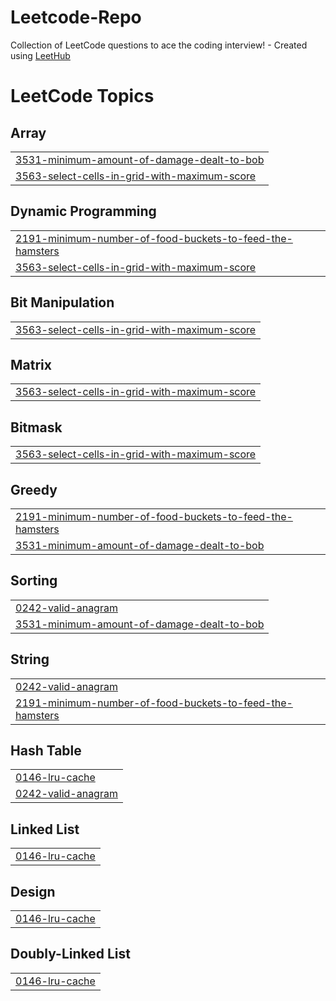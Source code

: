 # Leetcode-Repo
Collection of LeetCode questions to ace the coding interview! - Created using [LeetHub](https://github.com/QasimWani/LeetHub)

<!---LeetCode Topics Start-->
# LeetCode Topics
## Array
|  |
| ------- |
| [3531-minimum-amount-of-damage-dealt-to-bob](https://github.com/Anshul140/Leetcode-Repo/tree/master/3531-minimum-amount-of-damage-dealt-to-bob) |
| [3563-select-cells-in-grid-with-maximum-score](https://github.com/Anshul140/Leetcode-Repo/tree/master/3563-select-cells-in-grid-with-maximum-score) |
## Dynamic Programming
|  |
| ------- |
| [2191-minimum-number-of-food-buckets-to-feed-the-hamsters](https://github.com/Anshul140/Leetcode-Repo/tree/master/2191-minimum-number-of-food-buckets-to-feed-the-hamsters) |
| [3563-select-cells-in-grid-with-maximum-score](https://github.com/Anshul140/Leetcode-Repo/tree/master/3563-select-cells-in-grid-with-maximum-score) |
## Bit Manipulation
|  |
| ------- |
| [3563-select-cells-in-grid-with-maximum-score](https://github.com/Anshul140/Leetcode-Repo/tree/master/3563-select-cells-in-grid-with-maximum-score) |
## Matrix
|  |
| ------- |
| [3563-select-cells-in-grid-with-maximum-score](https://github.com/Anshul140/Leetcode-Repo/tree/master/3563-select-cells-in-grid-with-maximum-score) |
## Bitmask
|  |
| ------- |
| [3563-select-cells-in-grid-with-maximum-score](https://github.com/Anshul140/Leetcode-Repo/tree/master/3563-select-cells-in-grid-with-maximum-score) |
## Greedy
|  |
| ------- |
| [2191-minimum-number-of-food-buckets-to-feed-the-hamsters](https://github.com/Anshul140/Leetcode-Repo/tree/master/2191-minimum-number-of-food-buckets-to-feed-the-hamsters) |
| [3531-minimum-amount-of-damage-dealt-to-bob](https://github.com/Anshul140/Leetcode-Repo/tree/master/3531-minimum-amount-of-damage-dealt-to-bob) |
## Sorting
|  |
| ------- |
| [0242-valid-anagram](https://github.com/Anshul140/Leetcode-Repo/tree/master/0242-valid-anagram) |
| [3531-minimum-amount-of-damage-dealt-to-bob](https://github.com/Anshul140/Leetcode-Repo/tree/master/3531-minimum-amount-of-damage-dealt-to-bob) |
## String
|  |
| ------- |
| [0242-valid-anagram](https://github.com/Anshul140/Leetcode-Repo/tree/master/0242-valid-anagram) |
| [2191-minimum-number-of-food-buckets-to-feed-the-hamsters](https://github.com/Anshul140/Leetcode-Repo/tree/master/2191-minimum-number-of-food-buckets-to-feed-the-hamsters) |
## Hash Table
|  |
| ------- |
| [0146-lru-cache](https://github.com/Anshul140/Leetcode-Repo/tree/master/0146-lru-cache) |
| [0242-valid-anagram](https://github.com/Anshul140/Leetcode-Repo/tree/master/0242-valid-anagram) |
## Linked List
|  |
| ------- |
| [0146-lru-cache](https://github.com/Anshul140/Leetcode-Repo/tree/master/0146-lru-cache) |
## Design
|  |
| ------- |
| [0146-lru-cache](https://github.com/Anshul140/Leetcode-Repo/tree/master/0146-lru-cache) |
## Doubly-Linked List
|  |
| ------- |
| [0146-lru-cache](https://github.com/Anshul140/Leetcode-Repo/tree/master/0146-lru-cache) |
<!---LeetCode Topics End-->